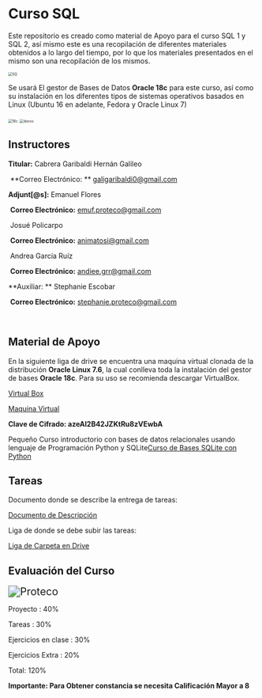 # Curso SQL

Este repositorio es creado como material de Apoyo para el curso SQL 1 y SQL 2, así mismo este es una recopilación de diferentes materiales obtenidos a lo largo del tiempo, por lo que los materiales presentados en el mismo son una recopilación de los mismos. 

<img src="https://s3-us-west-2.amazonaws.com/devcodepro/media/blog/que-es-sql.png" alt="SQ" style="zoom:50%;" />

Se usará El gestor de Bases de Datos **Oracle 18c** para este curso, así como su instalación en los diferentes tipos de sistemas operativos basados en Linux (Ubuntu 16 en adelante, Fedora y Oracle Linux 7)

<img src="https://4.bp.blogspot.com/-gcOv1gkY2ZY/WqCoRGbOaZI/AAAAAAAAuMQ/Kd80yaS7UhY27Kna8WR9BJe4wyYMM10uQCPcBGAYYCw/s1600/Oracle%2BDatabase%2B18c.png" alt="18c" style="zoom:50%;" />

<img src="https://www.redeszone.net/app/uploads-redeszone.net/2015/12/Distribuciones-Linux-2015.png" alt="disros" style="zoom:50%;" />

## Instructores

**Titular:** Cabrera Garibaldi Hernán Galileo 

​				**Correo Electrónico: ** galigaribaldi0@gmail.com

**Adjunt[@s]:**  Emanuel Flores

​			**Correo Electrónico:** emuf.proteco@gmail.com

​						Josué Policarpo

​			**Correo Electrónico:** animatosi@gmail.com

​						Andrea García Ruíz

​			**Correo Electrónico:** andiee.grr@gmail.com

**Auxiliar: ** Stephanie Escobar

​			**Correo Electrónico:**  stephanie.proteco@gmail.com

​	

## Material de Apoyo

En la siguiente liga de drive se encuentra una maquina virtual clonada de la distribución **Oracle Linux 7.6**, la cual conlleva toda la instalación del gestor de bases **Oracle 18c**. Para su uso se recomienda descargar VirtualBox. 

[Virtual Box](https://www.virtualbox.org/wiki/Downloads)

[Maquina Virtual](https://mega.nz/#F!VkIBWIib)

**Clave de Cifrado: azeAl2B42JZKtRu8zVEwbA**

Pequeño Curso introductorio con bases de datos relacionales usando lenguaje de Programación Python y SQLite[Curso de Bases SQLite con Python](https://github.com/galigaribaldi/Bases-Python)

## Tareas

Documento donde se describe la entrega de tareas:

[Documento de Descripción](https://github.com/galigaribaldi/CursoSQL/blob/master/MaterialExtra/Descripcion_Tareas.pdf)

Liga de donde se debe subir las tareas:

[Liga de Carpeta en Drive](https://drive.google.com/open?id=16cTBOzuNmJy-GgajAOlS2tXXVMnltyMG)

## Evaluación del Curso

<img src="https://pbs.twimg.com/profile_images/1098678443930238978/6mPvIosC_400x400.png" alt="Proteco" style="zoom:150%;" />



Proyecto : 									 40%

Tareas :  										30%

Ejercicios en clase :   				  30%

Ejercicios Extra : 					 	20%

Total: 											120%

**Importante: Para Obtener constancia se necesita Calificación Mayor a 8**